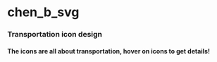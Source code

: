 # chen_b_svg
### Transportation icon design
#### The icons are all about transportation, hover on icons to get details!